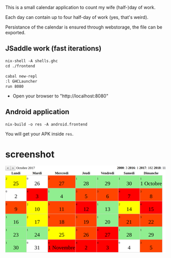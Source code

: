 This is a small calendar application to count my wife (half-)day of work.

Each day can contain up to four half-day of work (yes, that's weird).

Persistance of the calendar is ensured through webstorage, the file can be exported.

## JSaddle work (fast iterations)

```shell
nix-shell -A shells.ghc
cd ./frontend

cabal new-repl
:l GHCLauncher
run 8080
```

- Open your browser to "http://localhost:8080"

## Android application

```shell
nix-build -o res -A android.frontend
```

You will get your APK inside `res`.

# screenshot

![frontent](screenshot.png)
